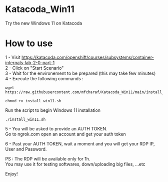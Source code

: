 # Katacoda_Win11
Try the new Windows 11 on Katacoda
# How to use
1 - Visit https://katacoda.com/openshift/courses/subsystems/container-internals-lab-2-0-part-1  
2 - Click on "Start Scenario"  
3 - Wait for the environement to be prepared (this may take few minutes)  
4 - Execute the following commands : 
```
wget https://raw.githubusercontent.com/mfcharaf/Katacoda_Win11/main/install_win11.sh
```
```
chmod +x install_win11.sh
```
Run the script to begin Windows 11 installation 
```
./install_win11.sh
```

5 - You will be asked to provide an AUTH TOKEN.  
Go to ngrok.com open an account and get your auth token  

6 - Past your AUTH TOKEN, wait a moment and you will get your RDP IP, User and Password.  

PS : The RDP will be available only for 1h.  
You may use it for testing softwares, down/uploading big files, ...etc

Enjoy!



